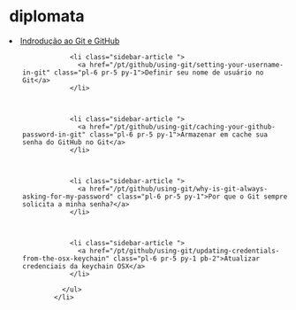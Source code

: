 # diplomata
   <li class="sidebar-topic ">
              <a href="/pt/github/using-git/getting-started-with-git-and-github" class="pl-4 pr-5 py-2">Indrodução ao Git e GitHub</a>
              <ul class="sidebar-articles my-2">
                
                

                <li class="sidebar-article ">
                  <a href="/pt/github/using-git/setting-your-username-in-git" class="pl-6 pr-5 py-1">Definir seu nome de usuário no Git</a>
                </li>
                
                

                <li class="sidebar-article ">
                  <a href="/pt/github/using-git/caching-your-github-password-in-git" class="pl-6 pr-5 py-1">Armazenar em cache sua senha do GitHub no Git</a>
                </li>
                
                

                <li class="sidebar-article ">
                  <a href="/pt/github/using-git/why-is-git-always-asking-for-my-password" class="pl-6 pr-5 py-1">Por que o Git sempre solicita a minha senha?</a>
                </li>
                
                

                <li class="sidebar-article ">
                  <a href="/pt/github/using-git/updating-credentials-from-the-osx-keychain" class="pl-6 pr-5 py-1 pb-2">Atualizar credenciais da keychain OSX</a>
                </li>
                
              </ul>
            </li>
